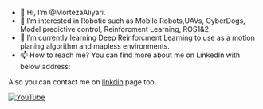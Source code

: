 - 👋 Hi, I’m @MortezaAliyari.
- 👀 I’m interested in Robotic such as Mobile Robots,UAVs, CyberDogs, Model predictive control, Reinforcment Learning, ROS1&2. 
- 🌱 I’m currently learning  Deep Reinforcment Learning to use as a motion planing algorithm and mapless environments.
- 📫 How to reach me? You can find more about me on LinkedIn with below address:

Also you can contact me on [linkdin](www.linkedin.com/in/morteza-aliyari-1609a1107) page too.

[![YouTube](https://img.shields.io/badge/MortezaAliyari-1da1f2.svg?&style=for-the-badge&logo=twitter)](https://www.youtube.com/channel/UCyRBig4xgAdaRdIz14Xymrg)

